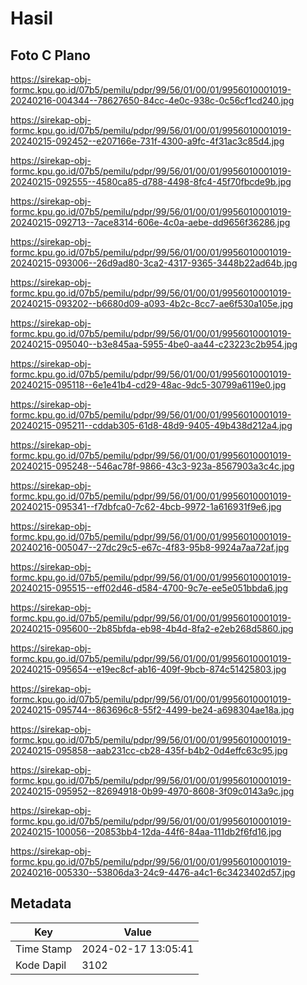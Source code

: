 # Hasil

## Foto C Plano

https://sirekap-obj-formc.kpu.go.id/07b5/pemilu/pdpr/99/56/01/00/01/9956010001019-20240216-004344--78627650-84cc-4e0c-938c-0c56cf1cd240.jpg

https://sirekap-obj-formc.kpu.go.id/07b5/pemilu/pdpr/99/56/01/00/01/9956010001019-20240215-092452--e207166e-731f-4300-a9fc-4f31ac3c85d4.jpg

https://sirekap-obj-formc.kpu.go.id/07b5/pemilu/pdpr/99/56/01/00/01/9956010001019-20240215-092555--4580ca85-d788-4498-8fc4-45f70fbcde9b.jpg

https://sirekap-obj-formc.kpu.go.id/07b5/pemilu/pdpr/99/56/01/00/01/9956010001019-20240215-092713--7ace8314-606e-4c0a-aebe-dd9656f36286.jpg

https://sirekap-obj-formc.kpu.go.id/07b5/pemilu/pdpr/99/56/01/00/01/9956010001019-20240215-093006--26d9ad80-3ca2-4317-9365-3448b22ad64b.jpg

https://sirekap-obj-formc.kpu.go.id/07b5/pemilu/pdpr/99/56/01/00/01/9956010001019-20240215-093202--b6680d09-a093-4b2c-8cc7-ae6f530a105e.jpg

https://sirekap-obj-formc.kpu.go.id/07b5/pemilu/pdpr/99/56/01/00/01/9956010001019-20240215-095040--b3e845aa-5955-4be0-aa44-c23223c2b954.jpg

https://sirekap-obj-formc.kpu.go.id/07b5/pemilu/pdpr/99/56/01/00/01/9956010001019-20240215-095118--6e1e41b4-cd29-48ac-9dc5-30799a6119e0.jpg

https://sirekap-obj-formc.kpu.go.id/07b5/pemilu/pdpr/99/56/01/00/01/9956010001019-20240215-095211--cddab305-61d8-48d9-9405-49b438d212a4.jpg

https://sirekap-obj-formc.kpu.go.id/07b5/pemilu/pdpr/99/56/01/00/01/9956010001019-20240215-095248--546ac78f-9866-43c3-923a-8567903a3c4c.jpg

https://sirekap-obj-formc.kpu.go.id/07b5/pemilu/pdpr/99/56/01/00/01/9956010001019-20240215-095341--f7dbfca0-7c62-4bcb-9972-1a616931f9e6.jpg

https://sirekap-obj-formc.kpu.go.id/07b5/pemilu/pdpr/99/56/01/00/01/9956010001019-20240216-005047--27dc29c5-e67c-4f83-95b8-9924a7aa72af.jpg

https://sirekap-obj-formc.kpu.go.id/07b5/pemilu/pdpr/99/56/01/00/01/9956010001019-20240215-095515--eff02d46-d584-4700-9c7e-ee5e051bbda6.jpg

https://sirekap-obj-formc.kpu.go.id/07b5/pemilu/pdpr/99/56/01/00/01/9956010001019-20240215-095600--2b85bfda-eb98-4b4d-8fa2-e2eb268d5860.jpg

https://sirekap-obj-formc.kpu.go.id/07b5/pemilu/pdpr/99/56/01/00/01/9956010001019-20240215-095654--e19ec8cf-ab16-409f-9bcb-874c51425803.jpg

https://sirekap-obj-formc.kpu.go.id/07b5/pemilu/pdpr/99/56/01/00/01/9956010001019-20240215-095744--863696c8-55f2-4499-be24-a698304ae18a.jpg

https://sirekap-obj-formc.kpu.go.id/07b5/pemilu/pdpr/99/56/01/00/01/9956010001019-20240215-095858--aab231cc-cb28-435f-b4b2-0d4effc63c95.jpg

https://sirekap-obj-formc.kpu.go.id/07b5/pemilu/pdpr/99/56/01/00/01/9956010001019-20240215-095952--82694918-0b99-4970-8608-3f09c0143a9c.jpg

https://sirekap-obj-formc.kpu.go.id/07b5/pemilu/pdpr/99/56/01/00/01/9956010001019-20240215-100056--20853bb4-12da-44f6-84aa-111db2f6fd16.jpg

https://sirekap-obj-formc.kpu.go.id/07b5/pemilu/pdpr/99/56/01/00/01/9956010001019-20240216-005330--53806da3-24c9-4476-a4c1-6c3423402d57.jpg


## Metadata

| Key        | Value               |
| ---------- | ------------------- |
| Time Stamp | 2024-02-17 13:05:41 |
| Kode Dapil | 3102                |



